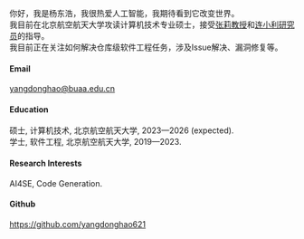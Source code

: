 

你好，我是杨东浩，我很热爱人工智能，我期待看到它改变世界。\
我目前在北京航空航天大学攻读计算机技术专业硕士，接受[张莉教授](https://shi.buaa.edu.cn/06453/zh_CN/index.htm)和[连小利研究员](https://scse.buaa.edu.cn/info/1080/7262.htm)的指导。\
我目前正在关注如何解决仓库级软件工程任务，涉及Issue解决、漏洞修复等。

#### Email
yangdonghao@buaa.edu.cn

#### Education
硕士, 计算机技术, 北京航空航天大学, 2023—2026 (expected).\
学士, 软件工程, 北京航空航天大学, 2019—2023.

#### Research Interests
AI4SE, Code Generation.

#### Github
https://github.com/yangdonghao621

